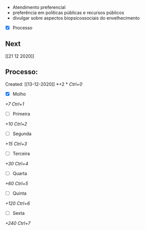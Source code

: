 + Atendimento preferencial
+ preferência em políticas públicas e recursos públicos 
+ divulgar sobre aspectos biopsicossociais do envelhecimento

- [x] Processo 

## Next
[[21 12 2020]]
## Processo:
Created: [[13-12-2020]]
*+2 *  *Ctrl+0*
- [x] Molho  

*+7*  *Ctrl+1*

- [ ] Primeira 

*+10*  *Ctrl+2*

- [ ] Segunda

*+15*  *Ctrl+3*

- [ ] Terceira 

*+30*  *Ctrl+4*

- [ ] Quarta 

*+60*  *Ctrl+5*

- [ ] Quinta 

*+120*  *Ctrl+6*

- [ ] Sexta 

*+240*  *Ctrl+7*
